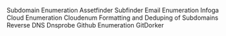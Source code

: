 Subdomain Enumeration
    Assetfinder
    Subfinder
Email Enumeration
    Infoga
Cloud Enumeration
    Cloudenum
Formatting and Deduping of Subdomains
Reverse DNS
    Dnsprobe
Github Enumeration
    GitDorker